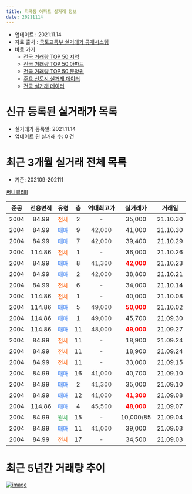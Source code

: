 ```yaml
---
title: 지곡동 아파트 실거래 정보
date: 20211114
---
```


* 업데이트 : 2021.11.14
* 자료 출처 : [국토교통부 실거래가 공개시스템](http://rt.molit.go.kr)
* 바로 가기
    * [전국 거래량 TOP 50 지역](https://apt-info.github.io/apt-trade-info/tr)
    * [전국 거래량 TOP 50 아파트](https://apt-info.github.io/apt-trade-info/ta)
    * [전국 거래량 TOP 50 분양권](https://apt-info.github.io/apt-trade-info/tb)
    * [주요 신도시 실거래 데이터](https://apt-info.github.io/apt-trade-info/newtown)
    * [전국 실거래 데이터](https://apt-info.github.io/apt-trade-info/all)



<script async src="https://pagead2.googlesyndication.com/pagead/js/adsbygoogle.js"></script>
<!-- 기본광고 -->
<ins class="adsbygoogle"
     style="display:block"
     data-ad-client="ca-pub-1142216861245946"
     data-ad-slot="4805727019"
     data-ad-format="auto"
     data-full-width-responsive="true"></ins>
<script>
     (adsbygoogle = window.adsbygoogle || []).push({});
</script>


# 신규 등록된 실거래가 목록

* 실거래가 등록일: 2021.11.14
* 업데이트 된 실거래 수: 0 건




<script async src="https://pagead2.googlesyndication.com/pagead/js/adsbygoogle.js"></script>
<!-- 기본광고 -->
<ins class="adsbygoogle"
     style="display:block"
     data-ad-client="ca-pub-1142216861245946"
     data-ad-slot="4805727019"
     data-ad-format="auto"
     data-full-width-responsive="true"></ins>
<script>
     (adsbygoogle = window.adsbygoogle || []).push({});
</script>


# 최근 3개월 실거래 전체 목록
* 기준: 202109-202111


[써니밸리II](https://search.naver.com/search.naver?query=%EC%8D%A8%EB%8B%88%EB%B0%B8%EB%A6%ACII)

|준공|전용면적|유형|층|역대최고가|실거래가|거래일|
|:---:|:---:|:---:|:---:|:---:|:---:|:---:|
|2004|84.99|<span style="color:#FF5A00">전세</span>|2|<span style="color:#444444">-</span>|35,000|21.10.30|
|2004|84.99|<span style="color:#4285F3">매매</span>|9|<span style="color:#444444">42,000</span>|41,000|21.10.30|
|2004|84.99|<span style="color:#4285F3">매매</span>|7|<span style="color:#444444">42,000</span>|39,400|21.10.29|
|2004|114.86|<span style="color:#FF5A00">전세</span>|1|<span style="color:#444444">-</span>|36,000|21.10.26|
|2004|84.99|<span style="color:#4285F3">매매</span>|8|<span style="color:#444444">41,300</span>|<b><span style="color:#FF0000">42,000</span></b>|21.10.23|
|2004|84.99|<span style="color:#4285F3">매매</span>|2|<span style="color:#444444">42,000</span>|38,800|21.10.21|
|2004|84.99|<span style="color:#FF5A00">전세</span>|6|<span style="color:#444444">-</span>|34,000|21.10.14|
|2004|114.86|<span style="color:#FF5A00">전세</span>|1|<span style="color:#444444">-</span>|40,000|21.10.08|
|2004|114.86|<span style="color:#4285F3">매매</span>|5|<span style="color:#444444">49,000</span>|<b><span style="color:#FF0000">50,000</span></b>|21.10.02|
|2004|114.86|<span style="color:#4285F3">매매</span>|1|<span style="color:#444444">49,000</span>|45,700|21.09.30|
|2004|114.86|<span style="color:#4285F3">매매</span>|11|<span style="color:#444444">48,000</span>|<b><span style="color:#FF0000">49,000</span></b>|21.09.27|
|2004|84.99|<span style="color:#FF5A00">전세</span>|11|<span style="color:#444444">-</span>|18,900|21.09.24|
|2004|84.99|<span style="color:#FF5A00">전세</span>|11|<span style="color:#444444">-</span>|18,900|21.09.24|
|2004|84.99|<span style="color:#FF5A00">전세</span>|11|<span style="color:#444444">-</span>|33,000|21.09.15|
|2004|84.99|<span style="color:#4285F3">매매</span>|16|<span style="color:#444444">41,000</span>|40,700|21.09.10|
|2004|84.99|<span style="color:#4285F3">매매</span>|2|<span style="color:#444444">41,300</span>|35,000|21.09.10|
|2004|84.99|<span style="color:#4285F3">매매</span>|12|<span style="color:#444444">41,000</span>|<b><span style="color:#FF0000">41,300</span></b>|21.09.08|
|2004|114.86|<span style="color:#4285F3">매매</span>|4|<span style="color:#444444">45,500</span>|<b><span style="color:#FF0000">48,000</span></b>|21.09.07|
|2004|84.99|<span style="color:#34A853">월세</span>|15|<span style="color:#444444">-</span>|10,000/85|21.09.04|
|2004|84.99|<span style="color:#4285F3">매매</span>|11|<span style="color:#444444">41,000</span>|39,000|21.09.03|
|2004|84.99|<span style="color:#FF5A00">전세</span>|17|<span style="color:#444444">-</span>|34,500|21.09.03|



<script async src="https://pagead2.googlesyndication.com/pagead/js/adsbygoogle.js"></script>
<!-- 기본광고 -->
<ins class="adsbygoogle"
     style="display:block"
     data-ad-client="ca-pub-1142216861245946"
     data-ad-slot="4805727019"
     data-ad-format="auto"
     data-full-width-responsive="true"></ins>
<script>
     (adsbygoogle = window.adsbygoogle || []).push({});
</script>


# 최근 5년간 거래량 추이


<div style="width:100%;">
    <canvas id="deal_progress" height="200"></canvas>
</div>

<script>
new Chart(document.getElementById("deal_progress"), {
    type: 'line',
    data: {
        labels: ['16.01','16.02','16.03','16.04','16.05','16.06','16.07','16.08','16.09','16.10','16.11','16.12','17.01','17.02','17.03','17.04','17.05','17.06','17.07','17.08','17.09','17.10','17.11','17.12','18.01','18.02','18.03','18.04','18.05','18.06','18.07','18.08','18.09','18.10','18.11','18.12','19.01','19.02','19.03','19.04','19.05','19.06','19.07','19.08','19.09','19.10','19.11','19.12','20.01','20.02','20.03','20.04','20.05','20.06','20.07','20.08','20.09','20.10','20.11','20.12','21.01','21.02','21.03','21.04','21.05','21.06','21.07','21.08','21.09','21.10'],
        datasets: [{
            label: '매매/분양권',
            data: [2,2,3,4,9,7,10,14,8,10,3,8,2,1,8,4,4,7,5,6,5,4,3,1,9,2,7,2,6,4,5,1,7,3,7,7,4,0,5,7,4,2,5,7,4,2,5,9,19,29,12,6,15,27,23,7,6,14,10,11,13,2,4,6,9,3,6,8,7,5],
            borderColor: "rgba(66, 133, 243, 1)",
            backgroundColor: "rgba(66, 133, 243, 0.05)",
            borderWidth: 1,
            pointRadius: 0,
            fill: false,
            lineTension: 0
        },{
            label: '전/월세',
            data: [3,8,8,4,4,5,1,4,4,4,5,9,3,10,5,5,3,4,3,2,6,4,3,2,4,4,6,3,5,4,3,1,2,2,2,10,3,6,2,3,0,2,7,4,2,5,6,6,4,7,8,3,2,4,10,4,1,1,3,4,2,4,2,9,5,2,5,2,5,4],
            borderColor: "rgba(255, 90, 0, 1)",
            backgroundColor: "rgba(255, 90, 0, 0.05)",
            borderWidth: 1,
            pointRadius: 0,
            fill: false,
            lineTension: 0
        },{
            label: '합계',
            data: [5,10,11,8,13,12,11,18,12,14,8,17,5,11,13,9,7,11,8,8,11,8,6,3,13,6,13,5,11,8,8,2,9,5,9,17,7,6,7,10,4,4,12,11,6,7,11,15,23,36,20,9,17,31,33,11,7,15,13,15,15,6,6,15,14,5,11,10,12,9],
            borderColor: "rgba(0, 0, 0, 1)",
            backgroundColor: "rgba(0, 0, 0, 0.03)",
            borderWidth: 0.1,
            pointRadius: 0,
            fill: true,
            lineTension: 0
        }
        ]
    },
    options: {
        responsive: true,
        title: {
            display: false
        },
        tooltips: {
            mode: 'index',
            intersect: false
        },
        hover: {
            mode: 'nearest',
            intersect: true
        },
        scales: {
            xAxes: [{
                display: true,
                scaleLabel: {
                    display: true,
                    labelString: '년/월'
                }
            }],
            yAxes: [{
                display: true,
                ticks: {
                    suggestedMin: 0,
                },
                scaleLabel: {
                    display: true,
                    labelString: '실거래 수'
                }
            }]
        }
    }
});

</script>


[![image](https://apt-info.github.io/images/2020-01-03-apt-trade-info/1024x500.png)](https://play.google.com/store/apps/details?id=com.aptinfo.apttradeinfo)

